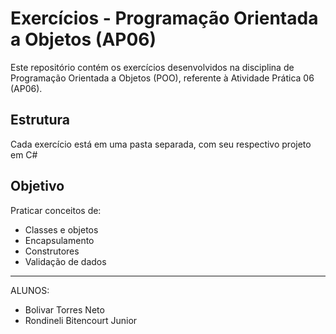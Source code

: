 # Exercícios - Programação Orientada a Objetos (AP06)

Este repositório contém os exercícios desenvolvidos na disciplina de Programação Orientada a Objetos (POO), referente à Atividade Prática 06 (AP06).

## Estrutura

Cada exercício está em uma pasta separada, com seu respectivo projeto em C#

## Objetivo

Praticar conceitos de:
- Classes e objetos
- Encapsulamento
- Construtores
- Validação de dados

---

ALUNOS:
- Bolivar Torres Neto
- Rondineli Bitencourt Junior
